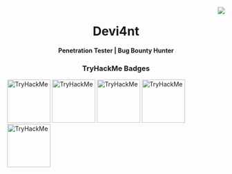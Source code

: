<img align="right" src="https://visitor-badge.laobi.icu/badge?page_id=Devi4ntHacker.visitor-badge&left_color=red&right_color=black" />

<h1 align="center">Devi4nt</h1>

<p align="center">
  <strong>Penetration Tester | Bug Bounty Hunter</strong>
</p>

<h3 align="center">TryHackMe Badges</h3>
<p>
  <img src="https://assets.tryhackme.com/img/badges/networkfundamentals.svg" alt="TryHackMe" width="100">
  <img src="https://assets.tryhackme.com/img/badges/howthewebworks.svg" alt="TryHackMe" width="100">
  <img src="https://assets.tryhackme.com/img/badges/firstfour.svg" alt="TryHackMe" width="100">
  <img src="https://assets.tryhackme.com/img/badges/webbed.svg" alt="TryHackMe" width="100">
  <img src="https://assets.tryhackme.com/img/badges/streak7.svg" alt="TryHackMe" width="100">
</p>
